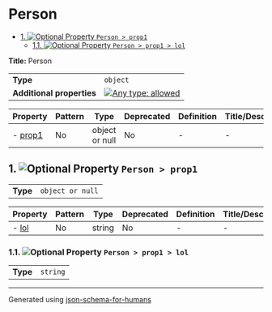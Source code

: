 # Person

- [1. ![Optional](https://img.shields.io/badge/Optional-yellow) Property `Person > prop1`](#prop1)
  - [1.1. ![Optional](https://img.shields.io/badge/Optional-yellow) Property `Person > prop1 > lol`](#prop1_lol)

**Title:** Person

|                           |                                                                                                                                   |
| ------------------------- | --------------------------------------------------------------------------------------------------------------------------------- |
| **Type**                  | `object`                                                                                                                          |
| **Additional properties** | [![Any type: allowed](https://img.shields.io/badge/Any%20type-allowed-green)](# "Additional Properties of any type are allowed.") |

| Property           | Pattern | Type           | Deprecated | Definition | Title/Description |
| ------------------ | ------- | -------------- | ---------- | ---------- | ----------------- |
| - [prop1](#prop1 ) | No      | object or null | No         | -          | -                 |

## <a name="prop1"></a>1. ![Optional](https://img.shields.io/badge/Optional-yellow) Property `Person > prop1`

|          |                  |
| -------- | ---------------- |
| **Type** | `object or null` |

| Property             | Pattern | Type   | Deprecated | Definition | Title/Description |
| -------------------- | ------- | ------ | ---------- | ---------- | ----------------- |
| - [lol](#prop1_lol ) | No      | string | No         | -          | -                 |

### <a name="prop1_lol"></a>1.1. ![Optional](https://img.shields.io/badge/Optional-yellow) Property `Person > prop1 > lol`

|          |          |
| -------- | -------- |
| **Type** | `string` |

----------------------------------------------------------------------------------------------------------------------------
Generated using [json-schema-for-humans](https://github.com/coveooss/json-schema-for-humans)
